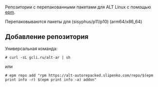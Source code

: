 Репозитории c перепакованными пакетами для ALT Linux с помощью [epm](https://github.com/Etersoft/eepm).

Перепаковываются пакеты для (sisyphus/p11/p10) (arm64/x86_64)

## Добавление репозитория

Универсальная команда:

```
# curl -sL gcli.ru/alt-ar | sh
```

или

```
# epm repo add "rpm https://alt-autorepacked.slipenko.com/repo/$(epm print info -r) $(epm print info -a) addon"
```
